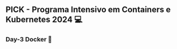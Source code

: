 ## PICK - Programa Intensivo em Containers e Kubernetes 2024 :computer:

### Day-3 Docker :rocket:

